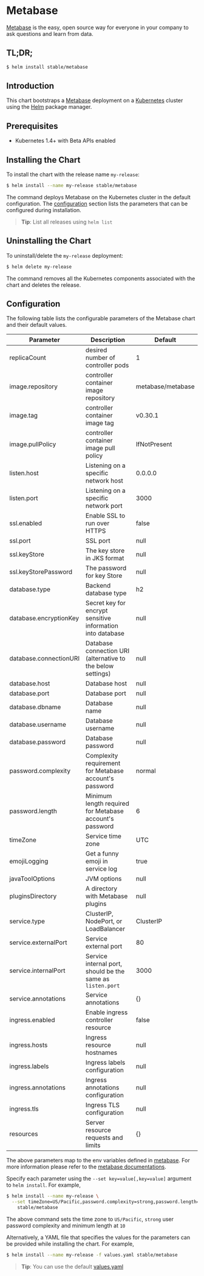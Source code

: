 # Metabase

[Metabase](http://metabase.com) is the easy, open source way for everyone in your company to ask questions and learn from data.

## TL;DR;

```bash
$ helm install stable/metabase
```

## Introduction

This chart bootstraps a [Metabase](https://github.com/metabase/metabase) deployment on a [Kubernetes](http://kubernetes.io) cluster using the [Helm](https://helm.sh) package manager.

## Prerequisites

- Kubernetes 1.4+ with Beta APIs enabled

## Installing the Chart

To install the chart with the release name `my-release`:

```bash
$ helm install --name my-release stable/metabase
```

The command deploys Metabase on the Kubernetes cluster in the default configuration. The [configuration](#configuration) section lists the parameters that can be configured during installation.

> **Tip**: List all releases using `helm list`

## Uninstalling the Chart

To uninstall/delete the `my-release` deployment:

```bash
$ helm delete my-release
```

The command removes all the Kubernetes components associated with the chart and deletes the release.

## Configuration

The following table lists the configurable parameters of the Metabase chart and their default values.

| Parameter              | Description                                                | Default           |
|------------------------|------------------------------------------------------------|-------------------|
| replicaCount           | desired number of controller pods                          | 1                 |
| image.repository       | controller container image repository                      | metabase/metabase |
| image.tag              | controller container image tag                             | v0.30.1           |
| image.pullPolicy       | controller container image pull policy                     | IfNotPresent      |
| listen.host            | Listening on a specific network host                       | 0.0.0.0           |
| listen.port            | Listening on a specific network port                       | 3000              |
| ssl.enabled            | Enable SSL to run over HTTPS                               | false             |
| ssl.port               | SSL port                                                   | null              |
| ssl.keyStore           | The key store in JKS format                                | null              |
| ssl.keyStorePassword   | The password for key Store                                 | null              |
| database.type          | Backend database type                                      | h2                |
| database.encryptionKey | Secret key for encrypt sensitive information into database | null              |
| database.connectionURI | Database connection URI (alternative to the below settings)| null              |
| database.host          | Database host                                              | null              |
| database.port          | Database port                                              | null              |
| database.dbname        | Database name                                              | null              |
| database.username      | Database username                                          | null              |
| database.password      | Database password                                          | null              |
| password.complexity    | Complexity requirement for Metabase account's password     | normal            |
| password.length        | Minimum length required for Metabase account's password    | 6                 |
| timeZone               | Service time zone                                          | UTC               |
| emojiLogging           | Get a funny emoji in service log                           | true              |
| javaToolOptions        | JVM options                                                | null              |
| pluginsDirectory       | A directory with Metabase plugins                          | null              |
| service.type           | ClusterIP, NodePort, or LoadBalancer                       | ClusterIP         |
| service.externalPort   | Service external port                                      | 80                |
| service.internalPort   | Service internal port, should be the same as `listen.port` | 3000              |
| service.annotations    | Service annotations                                        | {}                |
| ingress.enabled        | Enable ingress controller resource                         | false             |
| ingress.hosts          | Ingress resource hostnames                                 | null              |
| ingress.labels         | Ingress labels configuration                               | null              |
| ingress.annotations    | Ingress annotations configuration                          | null              |
| ingress.tls            | Ingress TLS configuration                                  | null              |
| resources              | Server resource requests and limits                        | {}                |

The above parameters map to the env variables defined in [metabase](http://github.com/metabase/metabase). For more information please refer to the [metabase documentations](http://www.metabase.com/docs/v0.24.2/).

Specify each parameter using the `--set key=value[,key=value]` argument to `helm install`. For example,

```bash
$ helm install --name my-release \
  --set timeZone=US/Pacific,password.complexity=strong,password.length=10 \
    stable/metabase
```

The above command sets the time zone to `US/Pacific`, `strong` user password complexity and minimum length at `10`

Alternatively, a YAML file that specifies the values for the parameters can be provided while installing the chart. For example,

```bash
$ helm install --name my-release -f values.yaml stable/metabase
```

> **Tip**: You can use the default [values.yaml](values.yaml)
